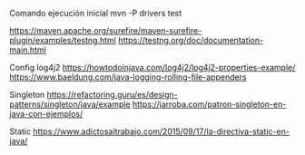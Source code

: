 Comando ejecución inicial
mvn -P drivers test


https://maven.apache.org/surefire/maven-surefire-plugin/examples/testng.html
https://testng.org/doc/documentation-main.html

Config log4j2 https://howtodoinjava.com/log4j2/log4j2-properties-example/
https://www.baeldung.com/java-logging-rolling-file-appenders

Singleton
https://refactoring.guru/es/design-patterns/singleton/java/example
https://jarroba.com/patron-singleton-en-java-con-ejemplos/

Static
https://www.adictosaltrabajo.com/2015/09/17/la-directiva-static-en-java/
